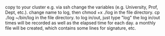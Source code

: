 copy to your cluster e.g. via ssh
change the variables (e.g. University, Prof, Dept, etc.).
change name to log, then chmod +x ./log in the file directory.
cp ./log ~/bin/log in the file directory.
to log in/out, just type "log"
the log in/out times will be recorded as well as the elapsed time for each day.
a monthly file will be created, which contains some lines for signature, etc.
